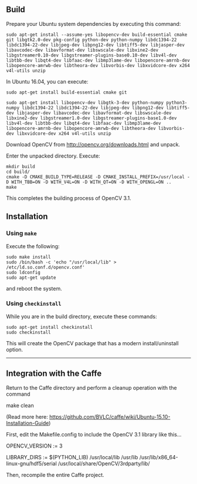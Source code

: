 ## Build
Prepare your Ubuntu system dependencies by executing this command:

    sudo apt-get install --assume-yes libopencv-dev build-essential cmake git libgtk2.0-dev pkg-config python-dev python-numpy libdc1394-22 libdc1394-22-dev libjpeg-dev libpng12-dev libtiff5-dev libjasper-dev libavcodec-dev libavformat-dev libswscale-dev libxine2-dev libgstreamer0.10-dev libgstreamer-plugins-base0.10-dev libv4l-dev libtbb-dev libqt4-dev libfaac-dev libmp3lame-dev libopencore-amrnb-dev libopencore-amrwb-dev libtheora-dev libvorbis-dev libxvidcore-dev x264 v4l-utils unzip

In Ubuntu 16.04, you can execute:

    sudo apt-get install build-essential cmake git

    sudo apt-get install libopencv-dev libgtk-3-dev python-numpy python3-numpy libdc1394-22 libdc1394-22-dev libjpeg-dev libpng12-dev libtiff5-dev libjasper-dev libavcodec-dev libavformat-dev libswscale-dev libxine2-dev libgstreamer1.0-dev libgstreamer-plugins-base1.0-dev libv4l-dev libtbb-dev libqt4-dev libfaac-dev libmp3lame-dev libopencore-amrnb-dev libopencore-amrwb-dev libtheora-dev libvorbis-dev libxvidcore-dev x264 v4l-utils unzip


Download OpenCV from http://opencv.org/downloads.html and unpack.

Enter the unpacked directory. Execute:

    mkdir build
    cd build/
    cmake -D CMAKE_BUILD_TYPE=RELEASE -D CMAKE_INSTALL_PREFIX=/usr/local -D WITH_TBB=ON -D WITH_V4L=ON -D WITH_QT=ON -D WITH_OPENGL=ON ..
    make

This completes the building process of OpenCV 3.1.

## Installation
### Using `make`
Execute the following:

    sudo make install
    sudo /bin/bash -c 'echo "/usr/local/lib" > /etc/ld.so.conf.d/opencv.conf'
    sudo ldconfig
    sudo apt-get update

and reboot the system.

### Using `checkinstall`

While you are in the build directory, execute these commands:

    sudo apt-get install checkinstall
    sudo checkinstall

This will create the OpenCV package that has a modern install/uninstall option.

--------------------------------------------------------------------------------

## Integration with the Caffe

Return to the Caffe directory and perform a cleanup operation with the command

make clean

(Read more here: https://github.com/BVLC/caffe/wiki/Ubuntu-15.10-Installation-Guide)

First, edit the Makefile.config to include the OpenCV 3.1 library like this...

OPENCV_VERSION := 3

LIBRARY_DIRS := $(PYTHON_LIB) /usr/local/lib /usr/lib /usr/lib/x86_64-linux-gnu/hdf5/serial /usr/local/share/OpenCV/3rdparty/lib/

Then, recompile the entire Caffe project.
